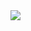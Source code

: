 <a href="https://ci.appveyor.com/project/DmitryKrohmal/mind-mapping"  target="_blank">
  <image src="https://ci.appveyor.com/api/projects/status/github//DmitryKrohmal/Mind-mapping">
</a>
